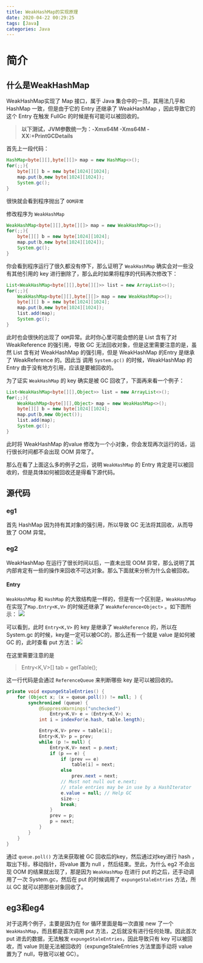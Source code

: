```yaml
---
title: WeakHashMap的实现原理
date: 2020-04-22 00:29:25
tags: [Java]
categories: Java
---
```

# 简介
## 什么是WeakHashMap
WeakHashMap实现了 Map 接口，属于 Java 集合中的一员，其用法几乎和 HashMap 一致，但是由于它的 Entry 还继承了 WeakHashMap ，因此导致它的这个 Entry 在触发 FullGc 的时候是有可能可以被回收的。

> **以下测试，JVM参数统一为：-Xmx64M -Xms64M -XX:+PrintGCDetails**


首先上一段代码：
```java
HashMap<byte[][],byte[][]> map = new HashMap<>();
for(;;){
    byte[][] b = new byte[1024][1024];
    map.put(b,new byte[1024][1024]);
    System.gc();
}
```
很快就会看到程序抛出了 `OOM异常`

修改程序为 `WeakHashMap`
```java
WeakHashMap<byte[][],byte[][]> map = new WeakHashMap<>();
for(;;){
    byte[][] b = new byte[1024][1024];
    map.put(b,new byte[1024][1024]);
    System.gc();
}
```
你会看到程序运行了很久都没有停下，那么证明了 `WeakHashMap` 确实会对一些没有其他引用的 key 进行删除了，那么此时如果将程序的代码再次修改下：
```java
List<WeakHashMap<byte[][],byte[][]>> list = new ArrayList<>();
for(;;){
    WeakHashMap<byte[][],byte[][]> map = new WeakHashMap<>();
    byte[][] b = new byte[1024][1024];
    map.put(b,new byte[1024][1024]);
    list.add(map);
    System.gc();
}
```
此时也会很快的出现了 `OOM`异常。此时你心里可能会想的是 List 含有了对 WeakReference 的强引用，导致 GC 无法回收对象，但是这里需要注意的是，虽然 List 含有对 WeakHashMap 的强引用，但是 WeakHashMap 的Entry 是继承了 WeakReference 的。因此当 调用 `System.gc()` 的时候，WeakHashMap 的 Entry 由于没有地方引用，应该是要被回收的。

为了证实 `WeakHashMap` 的 key 确实是被 GC 回收了，下面再来看一个例子：
```java
List<WeakHashMap<byte[][],Object>> list = new ArrayList<>();
for(;;){
    WeakHashMap<byte[][],Object> map = new WeakHashMap<>();
    byte[][] b = new byte[1024][1024];
    map.put(b,new Object());
    list.add(map);
    System.gc();
}
```
此时将 WeakHashMap 的value 修改为一个小对象，你会发现再次运行的话，运行很长时间都不会出现 OOM 异常了。

那么在看了上面这么多的例子之后，说明 `WeakHashMap` 的 Entry 肯定是可以被回收的，但是具体如何被回收还是得看下源代码。

## 源代码
### eg1
首先 HashMap 因为持有其对象的强引用，所以导致 GC 无法将其回收，从而导致了 OOM 异常。

### eg2
WeakHashMap 在运行了很长时间以后，一直未出现 OOM 异常，那么说明了其内部肯定有一些的操作来回收不可达对象。那么下面就来分析为什么会被回收。
#### Entry
`WeakHashMap` 和 `HashMap` 的大致结构是一样的，但是有一个区别是，`WeakHashMap`在实现了`Map.Entry<K,V>` 的时候还继承了 `WeakReference<Object>` 。如下图所示：
![](https://szhtc-1252780558.cos.ap-shanghai.myqcloud.com/%E6%96%87%E7%AB%A0/WeakHashMap/WeakHashMap-Entry.png)

可以看到，此时 `Entry<K,V>` 的 key 是继承了 `WeakReference` 的，所以在 System.gc 的时候，key是一定可以被GC的，那么还有一个就是 value 是如何被 GC 的，此时查看 put 方法：
![](https://szhtc-1252780558.cos.ap-shanghai.myqcloud.com/%E6%96%87%E7%AB%A0/WeakHashMap/WeakHashMap-put.png)

在这里需要注意的是 
> Entry<K,V>[] tab = getTable();

这一行代码是会通过 `ReferenceQueue` 来判断哪些 key 是可以被回收的。
```java
private void expungeStaleEntries() {
    for (Object x; (x = queue.poll()) != null; ) {
        synchronized (queue) {
            @SuppressWarnings("unchecked")
                Entry<K,V> e = (Entry<K,V>) x;
            int i = indexFor(e.hash, table.length);

            Entry<K,V> prev = table[i];
            Entry<K,V> p = prev;
            while (p != null) {
                Entry<K,V> next = p.next;
                if (p == e) {
                    if (prev == e)
                        table[i] = next;
                    else
                        prev.next = next;
                    // Must not null out e.next;
                    // stale entries may be in use by a HashIterator
                    e.value = null; // Help GC
                    size--;
                    break;
                }
                prev = p;
                p = next;
            }
        }
    }
}
```
通过 `queue.poll()` 方法来获取被 GC 回收后的key，然后通过对key进行 hash ，取出下标，移动指针，将value 置为 null ，然后结束。至此，为什么 eg2 不会出现 OOM 的结果就出现了，那是因为 `WeakHashMap` 在进行 put 的之后，还手动调用了一次 System.gc，然后在 put 的时候调用了 `expungeStaleEntries` 方法，所以 GC 就可以把那些对象回收了。

## eg3和eg4
对于这两个例子，主要是因为在 for 循环里面是每一次直接 new 了一个 `WeakHashMap`，而且都是首次调用 put 方法，之后就没有进行任何处理。因此首次 put 进去的数据，无法触发 `expungeStaleEntries`，因此导致只有 key 可以被回收，而 value 则是无法被回收的（expungeStaleEntries 方法里面手动将 value 置为了 null，导致可以被 GC）。

